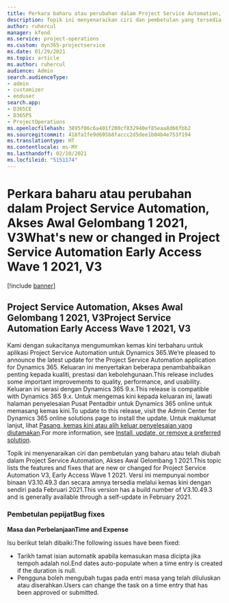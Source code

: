 ```yaml
---
title: Perkara baharu atau perubahan dalam Project Service Automation, Akses Awal Gelombang 1 2021, V3
description: Topik ini menyenaraikan ciri dan pembetulan yang tersedia dalam Project Service Automation, Akses Awal Gelombang 1 2021, V3.
author: ruhercul
manager: kfend
ms.service: project-operations
ms.custom: dyn365-projectservice
ms.date: 01/29/2021
ms.topic: article
ms.author: ruhercul
audience: Admin
search.audienceType:
- admin
- customizer
- enduser
search.app:
- D365CE
- D365PS
- ProjectOperations
ms.openlocfilehash: 3895f06c6a401f200cf832940ef85eaa8d66fbb2
ms.sourcegitcommit: 418fa1fe9d605b8faccc2d5dee1b04b4e753f194
ms.translationtype: HT
ms.contentlocale: ms-MY
ms.lasthandoff: 02/10/2021
ms.locfileid: "5151174"
---
```

# <a name="whats-new-or-changed-in-project-service-automation-early-access-wave-1-2021-v3"></a><span data-ttu-id="e0aef-103">Perkara baharu atau perubahan dalam Project Service Automation, Akses Awal Gelombang 1 2021, V3</span><span class="sxs-lookup"><span data-stu-id="e0aef-103">What's new or changed in Project Service Automation Early Access Wave 1 2021, V3</span></span>

[!include [banner](../includes/psa-now-project-operations.md)]

## <a name="project-service-automation-early-access-wave-1-2021-v3"></a><span data-ttu-id="e0aef-104">Project Service Automation, Akses Awal Gelombang 1 2021, V3</span><span class="sxs-lookup"><span data-stu-id="e0aef-104">Project Service Automation Early Access Wave 1 2021, V3</span></span>

<span data-ttu-id="e0aef-105">Kami dengan sukacitanya mengumumkan kemas kini terbaharu untuk aplikasi Project Service Automation untuk Dynamics 365.</span><span class="sxs-lookup"><span data-stu-id="e0aef-105">We’re pleased to announce the latest update for the Project Service Automation application for Dynamics 365.</span></span> <span data-ttu-id="e0aef-106">Keluaran ini menyertakan beberapa penambahbaikan penting kepada kualiti, prestasi dan kebolehgunaan.</span><span class="sxs-lookup"><span data-stu-id="e0aef-106">This release includes some important improvements to quality, performance, and usability.</span></span> <span data-ttu-id="e0aef-107">Keluaran ini serasi dengan Dynamics 365 9.x.</span><span class="sxs-lookup"><span data-stu-id="e0aef-107">This release is compatible with Dynamics 365 9.x.</span></span> <span data-ttu-id="e0aef-108">Untuk mengemas kini kepada keluaran ini, lawati halaman penyelesaian Pusat Pentadbir untuk Dynamics 365 online untuk memasang kemas kini.</span><span class="sxs-lookup"><span data-stu-id="e0aef-108">To update to this release, visit the Admin Center for Dynamics 365 online solutions page to install the update.</span></span> <span data-ttu-id="e0aef-109">Untuk maklumat lanjut, lihat [Pasang, kemas kini atau alih keluar penyelesaian yang diutamakan](https://docs.microsoft.com/power-platform/admin/install-remove-preferred-solution).</span><span class="sxs-lookup"><span data-stu-id="e0aef-109">For more information, see [Install, update, or remove a preferred solution](https://docs.microsoft.com/power-platform/admin/install-remove-preferred-solution).</span></span>

<span data-ttu-id="e0aef-110">Topik ini menyenaraikan ciri dan pembetulan yang baharu atau telah diubah dalam Project Service Automation, Akses Awal Gelombang 1 2021.</span><span class="sxs-lookup"><span data-stu-id="e0aef-110">This topic lists the features and fixes that are new or changed for Project Service Automation V3, Early Access Wave 1 2021.</span></span> <span data-ttu-id="e0aef-111">Versi ini mempunyai nombor binaan V3.10.49.3 dan secara amnya tersedia melalui kemas kini dengan sendiri pada Februari 2021.</span><span class="sxs-lookup"><span data-stu-id="e0aef-111">This version has a build number of V3.10.49.3 and is generally available through a self-update in February 2021.</span></span>


### <a name="bug-fixes"></a><span data-ttu-id="e0aef-112">Pembetulan pepijat</span><span class="sxs-lookup"><span data-stu-id="e0aef-112">Bug fixes</span></span>

<span data-ttu-id="e0aef-113">**Masa dan Perbelanjaan**</span><span class="sxs-lookup"><span data-stu-id="e0aef-113">**Time and Expense**</span></span>

<span data-ttu-id="e0aef-114">Isu berikut telah dibaiki:</span><span class="sxs-lookup"><span data-stu-id="e0aef-114">The following issues have been fixed:</span></span>

- <span data-ttu-id="e0aef-115">Tarikh tamat isian automatik apabila kemasukan masa dicipta jika tempoh adalah nol.</span><span class="sxs-lookup"><span data-stu-id="e0aef-115">End dates auto-populate when a time entry is created if the duration is null.</span></span>
- <span data-ttu-id="e0aef-116">Pengguna boleh mengubah tugas pada entri masa yang telah diluluskan atau diserahkan.</span><span class="sxs-lookup"><span data-stu-id="e0aef-116">Users can change the task on a time entry that has been approved or submitted.</span></span>
